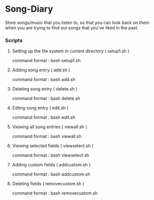 # Song-Diary
Store songs/music that you listen to, so that you can look back on them when you are trying to find out songs that you've liked in the past.

### Scripts

1. Setting up the file system in current directory ( setup1.sh )

    command format : bash setup1.sh
2. Adding song entry ( add.sh )

	  command format : bash add.sh
3. Deleting song entry ( delete.sh )

	  command format : bash delete.sh
4. Edting song entry ( edit.sh )

	  command format : bash edit.sh
5. Viewing all song entries ( viewall.sh )

	  command format : bash viewall.sh
6. Viewing selected fields ( viewselect.sh )

	  command format : bash viewselect.sh
7. Adding custom fields ( addcustom.sh )

	  command format : bash addcustom.sh <fieldname>
8. Deleting fields ( removecustom.sh )
  
	  command format : bash removecustom.sh <fieldname>
